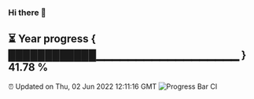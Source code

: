 ### Hi there 👋
⏳ Year progress { ████████████▁▁▁▁▁▁▁▁▁▁▁▁▁▁▁▁▁▁ } 41.78 %
---
⏰ Updated on Thu, 02 Jun 2022 12:11:16 GMT
![Progress Bar CI](https://github.com/Moyi321/Moyi321/workflows/Progress%20Bar%20CI/badge.svg)

